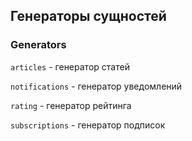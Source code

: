 ## Генераторы сущностей

### Generators

`articles` - генератор статей

`notifications` - генератор уведомлений

`rating` - генератор рейтинга

`subscriptions` - генератор подписок
